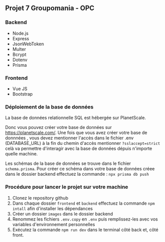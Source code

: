 ## Projet 7 Groupomania - OPC


### Backend

- Node.js 
- Express 
- JsonWebToken 
- Multer 
- Bcrypt 
- Dotenv  
- Prisma 

### Frontend

- Vue JS 
- Bootstrap

### Déploiement de la base de données 
La base de données relationnelle SQL est hébergée sur PlanetScale. 

Donc vous pouvez créer votre base de données sur https://planetscale.com/.
Une fois que vous avez créer votre base de donnnées , vous devez mentionner l'accès dans le fichier .env (DATABASE_URL) à la fin du chemin d'accès mentionner 
`?sslaccept=strict` celà va permettre d'interagir avec la base de données dépuis n'importe quelle machine.

Les schémas de la base de données se trouve dans le fichier `schema.prisma`. Pour créer ce schéma dans votre base de données créee dans le dossier backend effectuez la commande : `npx prisma db push` 

### Procédure pour lancer le projet sur votre machine

1. Clonez le repository github
2. Dans chaque dossier `frontend` et  `backend` effectuez la commande `npm intall`  afin d'installer les dépendances
3. Créer un dossier `images` dans le dossier backend
4. Renommez les fichiers `.env.copy` en `.env` puis remplissez-les avec vos variables d'environnement personnelles
5. Exécutez la commande `npm run dev` dans le terminal côté back et, côté front.
